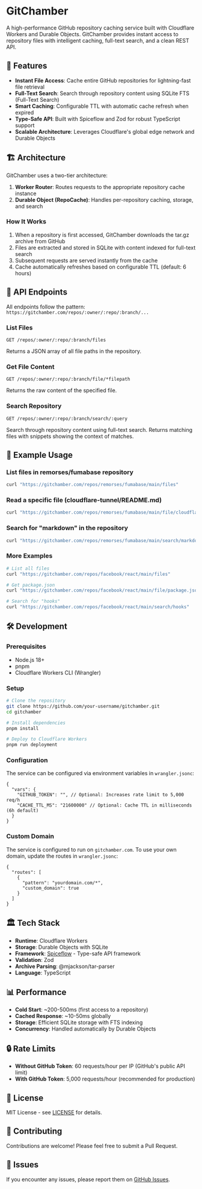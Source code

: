 # GitChamber

A high-performance GitHub repository caching service built with Cloudflare Workers and Durable Objects. GitChamber provides instant access to repository files with intelligent caching, full-text search, and a clean REST API.

## 🚀 Features

- **Instant File Access**: Cache entire GitHub repositories for lightning-fast file retrieval
- **Full-Text Search**: Search through repository content using SQLite FTS (Full-Text Search)
- **Smart Caching**: Configurable TTL with automatic cache refresh when expired
- **Type-Safe API**: Built with Spiceflow and Zod for robust TypeScript support
- **Scalable Architecture**: Leverages Cloudflare's global edge network and Durable Objects

## 🏗️ Architecture

GitChamber uses a two-tier architecture:

1. **Worker Router**: Routes requests to the appropriate repository cache instance
2. **Durable Object (RepoCache)**: Handles per-repository caching, storage, and search

### How It Works

1. When a repository is first accessed, GitChamber downloads the tar.gz archive from GitHub
2. Files are extracted and stored in SQLite with content indexed for full-text search
3. Subsequent requests are served instantly from the cache
4. Cache automatically refreshes based on configurable TTL (default: 6 hours)

## 📡 API Endpoints

All endpoints follow the pattern: `https://gitchamber.com/repos/:owner/:repo/:branch/...`

### List Files
```
GET /repos/:owner/:repo/:branch/files
```
Returns a JSON array of all file paths in the repository.

### Get File Content
```
GET /repos/:owner/:repo/:branch/file/*filepath
```
Returns the raw content of the specified file.

### Search Repository
```
GET /repos/:owner/:repo/:branch/search/:query
```
Search through repository content using full-text search. Returns matching files with snippets showing the context of matches.

## 🔧 Example Usage

### List files in remorses/fumabase repository
```bash
curl "https://gitchamber.com/repos/remorses/fumabase/main/files"
```

### Read a specific file (cloudflare-tunnel/README.md)
```bash
curl "https://gitchamber.com/repos/remorses/fumabase/main/file/cloudflare-tunnel/README.md"
```

### Search for "markdown" in the repository
```bash
curl "https://gitchamber.com/repos/remorses/fumabase/main/search/markdown"
```

### More Examples
```bash
# List all files
curl "https://gitchamber.com/repos/facebook/react/main/files"

# Get package.json
curl "https://gitchamber.com/repos/facebook/react/main/file/package.json"

# Search for "hooks"
curl "https://gitchamber.com/repos/facebook/react/main/search/hooks"
```

## 🛠️ Development

### Prerequisites
- Node.js 18+
- pnpm
- Cloudflare Workers CLI (Wrangler)

### Setup
```bash
# Clone the repository
git clone https://github.com/your-username/gitchamber.git
cd gitchamber

# Install dependencies
pnpm install

# Deploy to Cloudflare Workers
pnpm run deployment
```

### Configuration

The service can be configured via environment variables in `wrangler.jsonc`:

```jsonc
{
  "vars": {
    "GITHUB_TOKEN": "", // Optional: Increases rate limit to 5,000 req/h
    "CACHE_TTL_MS": "21600000" // Optional: Cache TTL in milliseconds (6h default)
  }
}
```

### Custom Domain

The service is configured to run on `gitchamber.com`. To use your own domain, update the routes in `wrangler.jsonc`:

```jsonc
{
  "routes": [
    {
      "pattern": "yourdomain.com/*",
      "custom_domain": true
    }
  ]
}
```

## 🏛️ Tech Stack

- **Runtime**: Cloudflare Workers
- **Storage**: Durable Objects with SQLite
- **Framework**: [Spiceflow](https://getspiceflow.com) - Type-safe API framework
- **Validation**: Zod
- **Archive Parsing**: @mjackson/tar-parser
- **Language**: TypeScript

## 📊 Performance

- **Cold Start**: ~200-500ms (first access to a repository)
- **Cached Response**: ~10-50ms globally
- **Storage**: Efficient SQLite storage with FTS indexing
- **Concurrency**: Handled automatically by Durable Objects

## 🔒 Rate Limits

- **Without GitHub Token**: 60 requests/hour per IP (GitHub's public API limit)
- **With GitHub Token**: 5,000 requests/hour (recommended for production)

## 📄 License

MIT License - see [LICENSE](LICENSE) for details.

## 🤝 Contributing

Contributions are welcome! Please feel free to submit a Pull Request.

## 🐛 Issues

If you encounter any issues, please report them on [GitHub Issues](https://github.com/your-username/gitchamber/issues).
